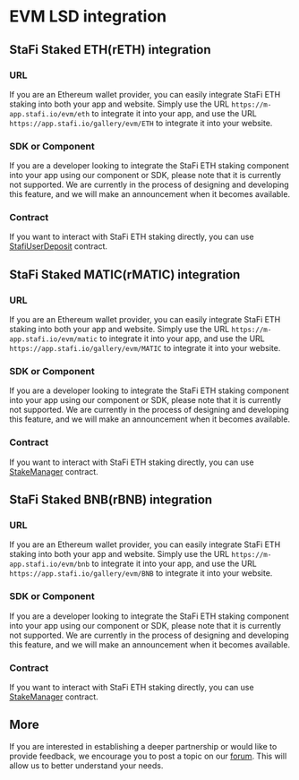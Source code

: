 # EVM LSD integration

## StaFi Staked ETH(rETH) integration

### URL

If you are an Ethereum wallet provider, you can easily integrate StaFi ETH staking into both your app and website. Simply use the URL `https://m-app.stafi.io/evm/eth` to integrate it into your app, and use the URL `https://app.stafi.io/gallery/evm/ETH` to integrate it into your website.

### SDK or Component

If you are a developer looking to integrate the StaFi ETH staking component into your app using our component or SDK, please note that it is currently not supported. We are currently in the process of designing and developing this feature, and we will make an announcement when it becomes available. 

### Contract

If you want to interact with StaFi ETH staking directly, you can use [StafiUserDeposit](https://etherscan.io/address/0xc12dfb80d80d564db9b180abf61a252ee6355058#code) contract.

## StaFi Staked MATIC(rMATIC) integration

### URL

If you are an Ethereum wallet provider, you can easily integrate StaFi ETH staking into both your app and website. Simply use the URL `https://m-app.stafi.io/evm/matic` to integrate it into your app, and use the URL `https://app.stafi.io/gallery/evm/MATIC` to integrate it into your website.


### SDK or Component

If you are a developer looking to integrate the StaFi ETH staking component into your app using our component or SDK, please note that it is currently not supported. We are currently in the process of designing and developing this feature, and we will make an announcement when it becomes available. 

### Contract

If you want to interact with StaFi ETH staking directly, you can use [StakeManager](https://etherscan.io/address/0x3aee3e96c9e340cbe0fffc5224db9e97949f3899) contract.

## StaFi Staked BNB(rBNB) integration

### URL

If you are an Ethereum wallet provider, you can easily integrate StaFi ETH staking into both your app and website. Simply use the URL `https://m-app.stafi.io/evm/bnb` to integrate it into your app, and use the URL `https://app.stafi.io/gallery/evm/BNB` to integrate it into your website.


### SDK or Component

If you are a developer looking to integrate the StaFi ETH staking component into your app using our component or SDK, please note that it is currently not supported. We are currently in the process of designing and developing this feature, and we will make an announcement when it becomes available. 

### Contract

If you want to interact with StaFi ETH staking directly, you can use [StakeManager](https://bscscan.com/address/0x7d03c4a961867343aa1ea7cd88a24ed66ce92d3c) contract.

## More

If you are interested in establishing a deeper partnership or would like to provide feedback, we encourage you to post a topic on our [forum](https://dao.stafi.io). This will allow us to better understand your needs.
